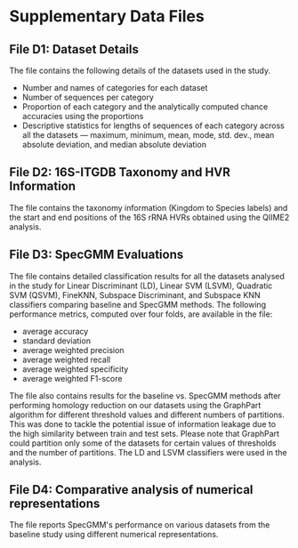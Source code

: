 # Supplementary Data Files

## File D1: Dataset Details

The file contains the following details of the datasets used in the study.

- Number and names of categories for each dataset
- Number of sequences per category
- Proportion of each category and the analytically computed chance accuracies using the proportions
- Descriptive statistics for lengths of sequences of each category across all the datasets — maximum, minimum, mean, mode, std. dev., mean absolute deviation, and median absolute deviation

## File D2: 16S-ITGDB Taxonomy and HVR Information

The file contains the taxonomy information (Kingdom to Species labels) and the start and end positions of the 16S rRNA HVRs
obtained using the QIIME2 analysis.

## File D3: SpecGMM Evaluations

The file contains detailed classification results for all the datasets analysed in the study for Linear Discriminant (LD), Linear SVM (LSVM), Quadratic SVM (QSVM), FineKNN, Subspace Discriminant, and Subspace KNN classifiers comparing baseline and SpecGMM methods. The following performance metrics, computed over four folds, are available in the file:

- average accuracy
- standard deviation
- average weighted precision
- average weighted recall
- average weighted specificity
- average weighted F1-score

The file also contains results for the baseline vs. SpecGMM methods after performing homology reduction on our datasets using the GraphPart algorithm for different threshold values and different numbers of partitions. This was done to tackle the potential issue of information leakage due to the high similarity between train and test sets. Please note that GraphPart could partition only some of the datasets for certain values of thresholds and the number of partitions. The LD and LSVM classifiers were used in the analysis.

## File D4: Comparative analysis of numerical representations

The file reports SpecGMM's performance on various datasets from the baseline study using different numerical representations.
